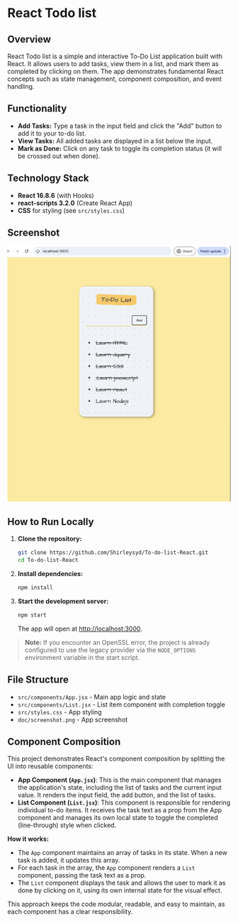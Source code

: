 # React Todo list

## Overview
React Todo list is a simple and interactive To-Do List application built with React. It allows users to add tasks, view them in a list, and mark them as completed by clicking on them. The app demonstrates fundamental React concepts such as state management, component composition, and event handling.

## Functionality
- **Add Tasks:** Type a task in the input field and click the "Add" button to add it to your to-do list.
- **View Tasks:** All added tasks are displayed in a list below the input.
- **Mark as Done:** Click on any task to toggle its completion status (it will be crossed out when done).

## Technology Stack
- **React 16.8.6** (with Hooks)
- **react-scripts 3.2.0** (Create React App)
- **CSS** for styling (see `src/styles.css`)

## Screenshot
![App Screenshot](doc/screenshot.png)

## How to Run Locally

1. **Clone the repository:**
   ```sh
   git clone https://github.com/Shirleysyd/To-do-list-React.git
   cd To-do-list-React
   ```
2. **Install dependencies:**
   ```sh
   npm install
   ```
3. **Start the development server:**
   ```sh
   npm start
   ```
   The app will open at [http://localhost:3000](http://localhost:3000).

> **Note:** If you encounter an OpenSSL error, the project is already configured to use the legacy provider via the `NODE_OPTIONS` environment variable in the start script.

## File Structure
- `src/components/App.jsx` - Main app logic and state
- `src/components/List.jsx` - List item component with completion toggle
- `src/styles.css` - App styling
- `doc/screenshot.png` - App screenshot

## Component Composition

This project demonstrates React's component composition by splitting the UI into reusable components:

- **App Component (`App.jsx`)**: This is the main component that manages the application's state, including the list of tasks and the current input value. It renders the input field, the add button, and the list of tasks.
- **List Component (`List.jsx`)**: This component is responsible for rendering individual to-do items. It receives the task text as a prop from the App component and manages its own local state to toggle the completed (line-through) style when clicked.

**How it works:**
- The `App` component maintains an array of tasks in its state. When a new task is added, it updates this array.
- For each task in the array, the `App` component renders a `List` component, passing the task text as a prop.
- The `List` component displays the task and allows the user to mark it as done by clicking on it, using its own internal state for the visual effect.

This approach keeps the code modular, readable, and easy to maintain, as each component has a clear responsibility.
